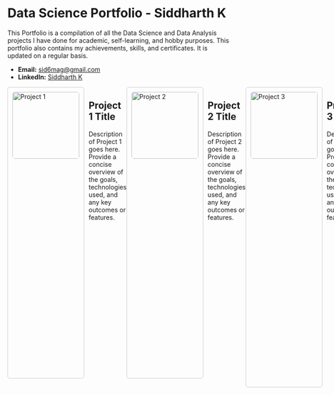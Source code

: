# Data Science Portfolio - Siddharth K

This Portfolio is a compilation of all the Data Science and Data Analysis projects I have done for academic, self-learning, and hobby purposes. This portfolio also contains my achievements, skills, and certificates. It is updated on a regular basis.

- **Email:** sid6mag@gmail.com
- **LinkedIn:** [Siddharth K](https://www.linkedin.com/in/sidk17/)

<div style="display: flex;">
<div style="display: flex; margin-bottom: 20px;">

  <!-- Project 1 -->
  <div style="flex: 1; border: 1px solid #ccc; padding: 10px; border-radius: 5px; margin-right: 10px;">
    <img src="https://github.com/zenvall/Structural-Analysis-Tools-Web-application-/blob/main/structool-1.png" alt="Project 1" width="150" height="150" style="margin-bottom: 10px; border-radius: 5px;">
  </div>

  <div style="flex: 2;">
    <h2>Project 1 Title</h2>
    <p>Description of Project 1 goes here. Provide a concise overview of the goals, technologies used, and any key outcomes or features.</p>
  </div>

</div>

<!-- Repeat similar structure for Project 2 and Project 3 -->

<div style="display: flex; margin-bottom: 20px;">

  <!-- Project 2 -->
  <div style="flex: 1; border: 1px solid #ccc; padding: 10px; border-radius: 5px; margin-right: 10px;">
    <img src="https://github.com/zenvall/Structural-Analysis-Tools-Web-application-/blob/main/structool-1.png" alt="Project 2" width="150" height="150" style="margin-bottom: 10px; border-radius: 5px;">
  </div>

  <div style="flex: 2;">
    <h2>Project 2 Title</h2>
    <p>Description of Project 2 goes here. Provide a concise overview of the goals, technologies used, and any key outcomes or features.</p>
  </div>

</div>

<div style="display: flex;">

  <!-- Project 3 -->
  <div style="flex: 1; border: 1px solid #ccc; padding: 10px; border-radius: 5px; margin-right: 10px;">
    <img src="https://github.com/zenvall/Structural-Analysis-Tools-Web-application-/blob/main/structool-1.png" alt="Project 3" width="150" height="150" style="margin-bottom: 10px; border-radius: 5px;">
  </div>

  <div style="flex: 2;">
    <h2>Project 3 Title</h2>
    <p>Description of Project 3 goes here. Provide a concise overview of the goals, technologies used, and any key outcomes or features.</p>
  </div>

</div>




Projects
# Structural Analysis Tool

![overview](https://github.com/zenvall/Structural-Analysis-Tools-Web-application-/blob/main/structool-1.png)

**[Structural Analysis Tool](https://github.com/zenvall/Structural-Analysis-Tools-Web-application-/tree/main)**

The Structural Analysis Tool is a web application designed to assist engineers and students in visualizing and analyzing the behavior of beams under various loads. It provides insights into key structural properties and diagrams, allowing users to make informed design decisions. This tool is built using Streamlit and Matplotlib for visualization.

[WebApp](https://structuralanalysistool.streamlit.app/)

editing in progress..
